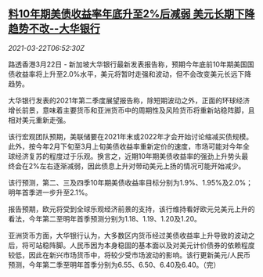 <!--1616396462000-->
[料10年期美债收益率年底升至2%后减弱 美元长期下降趋势不改--大华银行](https://cn.reuters.com/article/0322-report-reseach-alertuob-dollar-idCNKBS2BE0M4)
------

<div><i>2021-03-22T06:52:30Z</i></div><p>路透香港3月22日 - 新加坡大华银行最新发表报告称，预期今年底前10年期美国国债收益率将上升至2.0%水平，美元将暂时走强和波动，但不会改变美元长远下降趋势。</p><p>大华银行发表的2021年第二季度展望报告称，除短期波动之外，正面的环球经济增长前景，意味着主要货币和亚洲货币中的周期性及风险货币将重新站稳阵脚，且相对美元重新走强。</p><p>该行宏观团队预期，美联储要在2021年末或2022年才会开始讨论缩减买债规模。此外，按今年2月下旬至3月上旬美债收益率重新定价的速度，市场可能对今年全球经济复苏的程度过于乐观。换言之，近期10年期美债收益率的强劲上升势头最终会在2%左右逐渐减弱，因此债息上升对带动美元上扬的情况可能开始减少。</p><p>该行预测，第二、三及四季10年期美债收益率目标分别为1.9%、1.95%及2.0%；明年首季进一步升至2.1%。</p><p>报告预期，欧元将受到全球乐观经济前景的支持，该行维持看好欧元兑美元上升的看法，今年第二至明年首季预测分别为1.18、1.19、1.20及1.20。</p><p>亚洲货币方面，大华银行认为，大多数区内货币经过美债收益率上升导致的波动之后，将可站稳阵脚。人民币因为本身稳固的基本面以及对美元计价债券的依赖程度较低，因此在新兴市场货币中，将较少受市场波动的影响。该行更新美元/人民币预测，今年第二季至明年首季分别为6.55、6.50、6.40及6.40。（完）</p>
